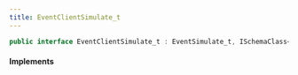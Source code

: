 ```yaml
---
title: EventClientSimulate_t
---
```


```csharp
public interface EventClientSimulate_t : EventSimulate_t, ISchemaClass<EventSimulate_t>, ISchemaClass<EventClientSimulate_t>, ISchemaField, ISchemaClass, INativeHandle
```

#### Implements

